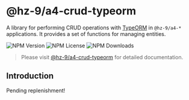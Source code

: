 # @hz-9/a4-crud-typeorm

A library for performing CRUD operations with [TypeORM] in `@hz-9/a4-*` applications. It provides a set of functions for managing entities.

![NPM Version][npm-version-url] ![NPM License][npm-license-url] ![NPM Downloads][npm-downloads-url]

[TypeORM]: https://typeorm.io/
[npm-version-url]: https://img.shields.io/npm/v/@hz-9/a4-crud-typeorm
[npm-license-url]: https://img.shields.io/npm/l/@hz-9/a4-crud-typeorm
[npm-downloads-url]: https://img.shields.io/npm/d18m/@hz-9/a4-crud-typeorm

> Please visit [@hz-9/a4-crud-typeorm](https://hz-9.github.io/a4/guide/a4-crud-typeorm) for detailed documentation.

## Introduction

Pending replenishment!
<!-- TODO -->
